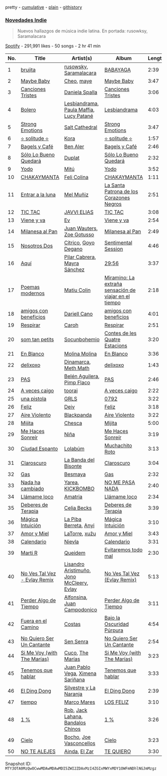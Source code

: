 pretty - [cumulative](/playlists/cumulative/37i9dQZF1DXaaU1AaHpZeu.md) - [plain](/playlists/plain/37i9dQZF1DXaaU1AaHpZeu) - [githistory](https://github.githistory.xyz/mackorone/spotify-playlist-archive/blob/main/playlists/plain/37i9dQZF1DXaaU1AaHpZeu)

### [Novedades Indie](https://open.spotify.com/playlist/37i9dQZF1DXaaU1AaHpZeu)

> Nuevos hallazgos de música indie latina\. En portada: rusowksy, Saramalacara

[Spotify](https://open.spotify.com/user/spotify) - 291,991 likes - 50 songs - 2 hr 41 min

| No. | Title | Artist(s) | Album | Length |
|---|---|---|---|---|
| 1 | [brujita](https://open.spotify.com/track/6kYLN1jiNx0e7cdj6QsHrM) | [rusowsky](https://open.spotify.com/artist/1XEVu7gdRFfzEFqsPrancH), [Saramalacara](https://open.spotify.com/artist/3QchzUOTSCKWmaRGEEiuir) | [BABAYAGA](https://open.spotify.com/album/2p8CEb59obQ62nhqLbTE6I) | 2:39 |
| 2 | [Maybe Baby](https://open.spotify.com/track/0qKCO9DXAH7kqc2JF3U5jd) | [Cheo](https://open.spotify.com/artist/2sshGYdyr1ZEl4Np76RRxG), [maye](https://open.spotify.com/artist/5ti5FPHgtaSf15KcUisZMt) | [Maybe Baby](https://open.spotify.com/album/4tnEnvRN4d6GE6JpKzZNZe) | 3:47 |
| 3 | [Canciones Tristes](https://open.spotify.com/track/5QNvwRbmGwmOU09DWSfCiA) | [Daniela Spalla](https://open.spotify.com/artist/2VSRhqonKsL7KRAIk8SMmt) | [Canciones Tristes](https://open.spotify.com/album/2wKs3Fz684CerCyUOhJOxP) | 3:06 |
| 4 | [Bolero](https://open.spotify.com/track/3yz96oTI0rHUaXruFziWBS) | [Lesbiandrama](https://open.spotify.com/artist/0LZwj8XbxIwTjaDX478RXl), [Paula Maffia](https://open.spotify.com/artist/4soieU4IFUQEcYULczxzFa), [Lucy Patané](https://open.spotify.com/artist/0ocA2OjaXb4KyFX7zJE2Ld) | [Lesbiandrama](https://open.spotify.com/album/2oY9USTDYbnQtcy5bRa2DR) | 4:03 |
| 5 | [Strong Emotions](https://open.spotify.com/track/5vESv7xXAIhEL9UA1N6uav) | [Salt Cathedral](https://open.spotify.com/artist/1HhSYZFNNPTTZuOlSfZUJP) | [Strong Emotions](https://open.spotify.com/album/4VuK9WBr3m6VgYorAK69iE) | 3:47 |
| 6 | [⟡ solitude ⟡](https://open.spotify.com/track/0085Y1oLaWiAB94I4iQo8N) | [Kora](https://open.spotify.com/artist/3ZxaYY2eYNWxg8v1s2k6JD) | [⟡ solitude ⟡](https://open.spotify.com/album/13zX2as4ggekSgaZEVYEIv) | 1:57 |
| 7 | [Bagels y Café](https://open.spotify.com/track/1bkMM9f67Taz4VhE0eswro) | [Ben Aler](https://open.spotify.com/artist/0jMMS87c4v40JITdDE0c1R) | [Bagels y Café](https://open.spotify.com/album/0LxNYYgAewdpU7HQiPYtg4) | 2:46 |
| 8 | [Sólo Lo Bueno Quedará](https://open.spotify.com/track/11cMrX3bUlKx3nu68hoXb4) | [Duplat](https://open.spotify.com/artist/74Bgwc5zD9KyNHiMqy2QJO) | [Sólo Lo Bueno Quedará](https://open.spotify.com/album/49u9AqmZFz9U7RuoQRp5UV) | 2:32 |
| 9 | [Yodo](https://open.spotify.com/track/20T0tZ0V9HNXZOtDlMzeeR) | [Mitú](https://open.spotify.com/artist/3OlI3HjAc1LQUmd7wozF6k) | [Yodo](https://open.spotify.com/album/59WMptFF2zXHaTaKnv8h2A) | 3:52 |
| 10 | [CHAKAYMANTA](https://open.spotify.com/track/6Sb3yNWw3mVNoH1qd4Y183) | [Feli Colina](https://open.spotify.com/artist/4EmjPNMuvvKSEAyx7ibGrs) | [CHAKAYMANTA](https://open.spotify.com/album/5UsMwvYIJDK96nQdmLhVRZ) | 1:11 |
| 11 | [Entrar a la luna](https://open.spotify.com/track/1DJCk36SjR5rGighWlHjjX) | [Mel Muñiz](https://open.spotify.com/artist/05NEGCiyDYaJtcPiagl46Y) | [La Santa Patrona de los Corazones Negros](https://open.spotify.com/album/2ajge8g0wBGDtctb0y59IR) | 2:51 |
| 12 | [TIC TAC](https://open.spotify.com/track/5aUNWjdLcTDUvM9LNvM1Gz) | [JAVVI ELIAS](https://open.spotify.com/artist/0wdQR6Qd64uSVhNJy7M2F0) | [TIC TAC](https://open.spotify.com/album/3y25gODVUqLXu8aNYEBFt4) | 3:08 |
| 13 | [Viene y va](https://open.spotify.com/track/7BmOMWZGP24NqOhKHR5nP9) | [Ev](https://open.spotify.com/artist/21EczEifDKebasemX58Jp8) | [Viene y va](https://open.spotify.com/album/6GWe6fVPhwpgPU6sfmwM0W) | 2:54 |
| 14 | [Milanesa al Pan](https://open.spotify.com/track/6gE0pYDB5ndP0bSPeXktcL) | [Juan Wauters](https://open.spotify.com/artist/7CKkZZW3XtnPmqlwaElmoV), [Zoe Gotusso](https://open.spotify.com/artist/3XBw8ImFEo86mEB2dYh0vS) | [Milanesa al Pan](https://open.spotify.com/album/405rypS7jhNdcqFTnIsVdL) | 2:49 |
| 15 | [Nosotros Dos](https://open.spotify.com/track/5uUFtJXIjwvvKj3uISvJf2) | [Cítrico](https://open.spotify.com/artist/00CoCNLLdB7cWFgA8NG5q9), [Goyo Degano](https://open.spotify.com/artist/2jdmT8GGcp6lWM58D0ROYf) | [Sentimental Session](https://open.spotify.com/album/0hwQPw5UbQZtjRr8Z0kBm5) | 4:46 |
| 16 | [Aquí](https://open.spotify.com/track/7tcZXVCBzWYqoL5xlW35yc) | [Pilar Cabrera](https://open.spotify.com/artist/5gutZJ2QQFov3bjvQftsva), [Mayra Sánchez](https://open.spotify.com/artist/15G6Ay5IOV6z7Sw2bpCQWv) | [29:56](https://open.spotify.com/album/537tRWbun6NLMqSrvLb9Rl) | 3:37 |
| 17 | [Poemas modernos](https://open.spotify.com/track/1AIli8DBrJAS2cfJFyadtc) | [Matiu Colin](https://open.spotify.com/artist/6W8Ofn1pE301BFgbJKoHTr) | [Miramino: La extraña sensación de viajar en el tiempo](https://open.spotify.com/album/738QgxWqwlkz0bAVeTIzKP) | 2:18 |
| 18 | [amigos con beneficios](https://open.spotify.com/track/5z7CdPON2afBSONCdIMniG) | [Dariell Cano](https://open.spotify.com/artist/5aCpXuqGhGgQhqHtGObmJT) | [amigos con beneficios](https://open.spotify.com/album/5GIg36pmqOUTW5SlAAqqnh) | 4:01 |
| 19 | [Respirar](https://open.spotify.com/track/1GGhhrtbOp1BL2OXYXLtIV) | [Caroh](https://open.spotify.com/artist/4oaTqNQEXY4QrSzks8kImL) | [Respirar](https://open.spotify.com/album/0ABDSOi95uY6U9lAOpkU4r) | 2:51 |
| 20 | [som tan petits](https://open.spotify.com/track/0OftyCuI4WuZEYOAM1ht0V) | [Socunbohemio](https://open.spotify.com/artist/3Zyph9kkkEfTKaMQrLotUV) | [Contes de les Quatre Estacions](https://open.spotify.com/album/7oydbyLeRDYn6W2SN4sMRT) | 3:20 |
| 21 | [En Blanco](https://open.spotify.com/track/2EtoMhBtGTTapZvsjWJk8n) | [Molina Molina](https://open.spotify.com/artist/3Jxz3hRq1Ekh4GfoFntVA0) | [En Blanco](https://open.spotify.com/album/0ZJFI84zMCdB1Gjw9GJIX5) | 3:36 |
| 22 | [delixoxo](https://open.spotify.com/track/5654CMVaFIwOLavjxoyOiD) | [Dinamarca](https://open.spotify.com/artist/4YFGNIynoM4Kq6f4VcZ7SX), [Meth Math](https://open.spotify.com/artist/1avO1wALC75qKqIUpkJh0T) | [delixoxo](https://open.spotify.com/album/1Aaf36c2Cm0OGccOMUiCDr) | 1:43 |
| 23 | [PAS](https://open.spotify.com/track/4NiPgL5Vicj6rVks2Ismc5) | [Belén Aguilera](https://open.spotify.com/artist/5fmYDIdgEkSgLdL6esxgfp), [Pimp Flaco](https://open.spotify.com/artist/3UZFWMkyLElpRsLPdButSC) | [PAS](https://open.spotify.com/album/5uQp7mNaf5hiVAfphFjjoc) | 2:46 |
| 24 | [A veces caigo](https://open.spotify.com/track/23VsJynQzdhikyNxp3xu1s) | [toorai](https://open.spotify.com/artist/6GevMSNQ6R54xxyfOFSWBd) | [A veces caigo](https://open.spotify.com/album/7DhpUA2MCtE0w8do19Vgzd) | 2:22 |
| 25 | [una pistola](https://open.spotify.com/track/3W84tomeyoKmsMcQpRCoAb) | [GRLS](https://open.spotify.com/artist/6hH7QHJ88Vy6KKiWANlIam) | [0792](https://open.spotify.com/album/29FBrqYK936MhgT10dfCPb) | 3:22 |
| 26 | [Feliz](https://open.spotify.com/track/3v8D562eKmS74tiio3JLwG) | [Deiv](https://open.spotify.com/artist/6Z26q1zYyoHDTzO2SrVaX1) | [Feliz](https://open.spotify.com/album/5OryS0f5aSUvZtV5FgLt9t) | 3:18 |
| 27 | [Aire Violento](https://open.spotify.com/track/795aiE9YYd1Tv4DSbwVs7p) | [Blackpanda](https://open.spotify.com/artist/7LrXIUbc5YUI3SjEaAh3ma) | [Aire Violento](https://open.spotify.com/album/1MvlVIw7YURD4MfFoew81o) | 3:22 |
| 28 | [Mijita](https://open.spotify.com/track/1Sov0pi4zkxntdYfcDMV1n) | [Chesca](https://open.spotify.com/artist/1MRWKooJe1RFjLrJcZSui2) | [Mijita](https://open.spotify.com/album/2J3t4QBygIIbVMDqBqeI99) | 5:00 |
| 29 | [Me Haces Sonreír](https://open.spotify.com/track/5WC0OIk0R1cJIxEHeElAaJ) | [Niña ](https://open.spotify.com/artist/0misO3JFnF87rfRJ5UuJpc) | [Me Haces Sonreír](https://open.spotify.com/album/1V6m77XJ6uBSDCqQ9dbhTB) | 3:19 |
| 30 | [Ciudad Espanto](https://open.spotify.com/track/1LaVxGRKECxCucel5Gs8tt) | [Lolabúm](https://open.spotify.com/artist/1Smk5600sBY0IosFDG2zki) | [Muchachito Roto](https://open.spotify.com/album/59EbB1Kyy8ThhlY9QJFPev) | 3:13 |
| 31 | [Claroscuro](https://open.spotify.com/track/5p5AhrRFj9HUaxqDXDL5rh) | [La Banda del Bisonte](https://open.spotify.com/artist/363z8t8XMXCozcLQorLiPD) | [Claroscuro](https://open.spotify.com/album/7yfdxsGFK68Q5P2kGaqK3Y) | 3:04 |
| 32 | [Gas](https://open.spotify.com/track/3U3ghTNsS0WINKOZJPwIkO) | [Besmaya](https://open.spotify.com/artist/1yk1KXKWdvXVUC1TLAnO97) | [Gas](https://open.spotify.com/album/2qcdaSIoBaj2eDRU6sTMCb) | 2:32 |
| 33 | [Nada ha cambiado](https://open.spotify.com/track/1DSifk5tKB93s9rAUJi4kn) | [Yarea](https://open.spotify.com/artist/2O4wnhTr4SO5ezY6WXI2Kl), [KICKBOMBO](https://open.spotify.com/artist/7A2htSu45kogVfNBMD4Xgh) | [NO ME PASA NADA](https://open.spotify.com/album/0KJSpW77D1DmoN5tBJKeyI) | 2:40 |
| 34 | [Llámame loco](https://open.spotify.com/track/2LthiNe3VkZg3NpWNcHeHl) | [Amatria](https://open.spotify.com/artist/5aINmhPWfAHvZ5qaMdBezq) | [Llámame loco](https://open.spotify.com/album/0n0YzbdI7kNBvD805ToK0Z) | 2:34 |
| 35 | [Deberes de Terapia](https://open.spotify.com/track/7a6oOCSLtyBaJ7yKDPScH4) | [Celia Becks](https://open.spotify.com/artist/50WyUnAV5BUImbldUlW5e1) | [Deberes de Terapia](https://open.spotify.com/album/0HyFeHSotAiF8PanHIlryd) | 3:39 |
| 36 | [Mágica Intuición](https://open.spotify.com/track/0LyxlEukWhwdDyMuHdAsY8) | [La Piba Berreta](https://open.spotify.com/artist/4qECsLAGxuTLtPdDtgMCST), [Anyi](https://open.spotify.com/artist/4X3jL5rTrxMobkSxezJ6SD) | [Mágica Intuición](https://open.spotify.com/album/667lQQJCy9qQfB5pGI2bYE) | 3:10 |
| 37 | [Amor y Miel](https://open.spotify.com/track/4nyczrJDx1gWVWiG3SGaVa) | [LaTorre](https://open.spotify.com/artist/1jiEzyMQwfYcQtp19fwOTZ), [xužu](https://open.spotify.com/artist/5C1eNMRrSEwLBy9BMNBfoB) | [Amor y Miel](https://open.spotify.com/album/1zkCyLRTjQc13vvrU1I9mc) | 3:43 |
| 38 | [Calendario](https://open.spotify.com/track/2eeaggskA5wDbMJDcJcRYB) | [Nievla](https://open.spotify.com/artist/2LnG9Y5m1N69MBmComLbFp) | [Calendario](https://open.spotify.com/album/4wPXIfRubCiFkDrmI4b5Pr) | 3:31 |
| 39 | [Marti R](https://open.spotify.com/track/55GqYEvQDl7FlcLkmHQX18) | [Queidem](https://open.spotify.com/artist/1Rhh50B7hX1KLom9agA3Cf) | [Evitaremos todo mal](https://open.spotify.com/album/0pTTwipJ3H6v9NIEX73pxy) | 2:30 |
| 40 | [No Ves Tal Vez \- Evlay Remix](https://open.spotify.com/track/6u9UrHLwwM51a69QUN9xcF) | [Lisandro Aristimuño](https://open.spotify.com/artist/0ovfSEcDqepf0vqJc811zQ), [Jono McCleery](https://open.spotify.com/artist/23usQJ95w7f95tnN4MJEgy), [Evlay](https://open.spotify.com/artist/2JsDK87cAxuUlz4L4izU7A) | [No Ves Tal Vez \(Evlay Remix\)](https://open.spotify.com/album/0GHjBHc8ZxFE22P9YATmku) | 5:13 |
| 41 | [Perder Algo de Tiempo](https://open.spotify.com/track/3sWajgDFIB55nviApDU60D) | [Alfonsina](https://open.spotify.com/artist/2PiVgpD2ynESIozDDEEh8k), [Juan Campodonico](https://open.spotify.com/artist/0sadZS0EK146Ej3M0chASN) | [Perder Algo de Tiempo](https://open.spotify.com/album/2MwhdcY4yYtNpALVYx4l1c) | 3:11 |
| 42 | [Fuera en el Camino](https://open.spotify.com/track/58a24gnfCMiqU6FsbJVNt5) | [Costas](https://open.spotify.com/artist/7J4QsLCXzX1JVzmmt9pW6B) | [Bajo la Oscuridad Púrpura](https://open.spotify.com/album/3wfpgiflDDNFWolfmBYsiD) | 4:54 |
| 43 | [No Quiero Ser Un Cantante](https://open.spotify.com/track/1kWxCgPnBzvqQm5U2L2I6v) | [Sen Senra](https://open.spotify.com/artist/5lWasZeo8uWQk6GD8czJLq) | [No Quiero Ser Un Cantante](https://open.spotify.com/album/0cgQgIKuGuqMaqbi9PI8T9) | 2:54 |
| 44 | [Si Me Voy \(with The Marías\)](https://open.spotify.com/track/6GiCszfL4D2GlCU8tFU3sR) | [Cuco](https://open.spotify.com/artist/2Tglaf8nvDzwSQnpSrjLHP), [The Marías](https://open.spotify.com/artist/2sSGPbdZJkaSE2AbcGOACx) | [Si Me Voy \(with The Marías\)](https://open.spotify.com/album/5TZm9qi0223t20ypmJevEq) | 3:23 |
| 45 | [Tenemos que hablar](https://open.spotify.com/track/1pSwtcaRE3LbpKiOK00l4N) | [Juan Pablo Vega](https://open.spotify.com/artist/2PfyKA4qhjkxUVkerTCxz0), [Ximena Sariñana](https://open.spotify.com/artist/7plUpXSFcSJUZSiZAoXqr1) | [Tenemos que hablar](https://open.spotify.com/album/4bza078y7xvT1KpPoVzbx2) | 3:33 |
| 46 | [El Ding Dong](https://open.spotify.com/track/3BsdHpAazyhrsZJldvlJjI) | [Silvestre y La Naranja](https://open.spotify.com/artist/1hE5imhaIrCEKoHLHW9aCO) | [El Ding Dong](https://open.spotify.com/album/5fIoGmJwYfj24FqrUU8Yvp) | 2:39 |
| 47 | [tiempo](https://open.spotify.com/track/535DppotJEFD9C8636VIYQ) | [Marco Mares](https://open.spotify.com/artist/5Eg5ZoZgXAa1Eit48sxoKQ) | [LOS FELIZ](https://open.spotify.com/album/390uWKDSYJdCxX0dYebMyJ) | 3:10 |
| 48 | [1 %](https://open.spotify.com/track/504NZB23EILbw8o1OAqeCM) | [Rob](https://open.spotify.com/artist/08MbVpIfR68DibfHcDYaUe), [Jack Lahana](https://open.spotify.com/artist/1hN9BKDXYUmkZa9B1gOn69), [Bandalos Chinos](https://open.spotify.com/artist/0wn2qDKzeFlhjRUtJAwJjp) | [1 %](https://open.spotify.com/album/2Wbl5mZ76Db84y6Ru8pluV) | 3:26 |
| 49 | [Cielo](https://open.spotify.com/track/1mXLf0jnxS9Uevkds7rEvy) | [Bocho](https://open.spotify.com/artist/345MIEXxffgO93aCGlO8el), [Joe Vasconcellos](https://open.spotify.com/artist/4sGC7K2rSpWrWudBgYPMce) | [Cielo](https://open.spotify.com/album/0KyvNuaS3Sy2N5dLXAgVlM) | 3:23 |
| 50 | [NO TE ALEJES](https://open.spotify.com/track/4Nx5BIyMer4DjxbE5aJh1v) | [Ainda](https://open.spotify.com/artist/3eZXi1et2XpXPD7PoUDDzE), [El Zar](https://open.spotify.com/artist/1cj1ov4uZ0Htsx9PWDpNvi) | [TE QUIERO](https://open.spotify.com/album/65EzIW9HRqb0a7v8gY3oXJ) | 3:30 |

Snapshot ID: `MTY3OTA0MzQwOCwwMDAwMDAwMDI5ZWI2ZDAxMzI4ZGIxMWYxMDY1OWFmNDhlNGJmMzgz`

